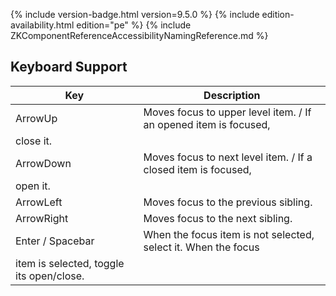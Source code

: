  {% include
version-badge.html version=9.5.0 %} <!--REQUIRED ZK EDITION: PE -->
{% include edition-availability.html edition="pe" %} {% include
ZKComponentReferenceAccessibilityNamingReference.md %}

## Keyboard Support

| Key | Description |
|---|---|
| ArrowUp | Moves focus to upper level item. / If an opened item is focused,
close it. |
| ArrowDown | Moves focus to next level item. / If a closed item is focused,
open it. |
| ArrowLeft | Moves focus to the previous sibling. |
| ArrowRight | Moves focus to the next sibling. |
| Enter / Spacebar | When the focus item is not selected, select it. When the focus
item is selected, toggle its open/close. |
